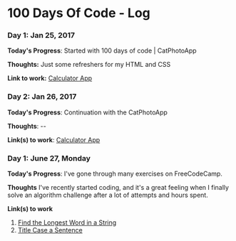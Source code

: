 # 100 Days Of Code - Log

### Day 1: Jan 25, 2017


**Today's Progress**: Started with 100 days of code | CatPhotoApp

**Thoughts:** Just some refreshers for my HTML and CSS

**Link to work:** [Calculator App](http://www.example.com)

### Day 2: Jan 26, 2017


**Today's Progress**: Continuation with the CatPhotoApp

**Thoughts**: --

**Link(s) to work**: [Calculator App](http://www.example.com)


### Day 1: June 27, Monday

**Today's Progress**: I've gone through many exercises on FreeCodeCamp.

**Thoughts** I've recently started coding, and it's a great feeling when I finally solve an algorithm challenge after a lot of attempts and hours spent.

**Link(s) to work**
1. [Find the Longest Word in a String](https://www.freecodecamp.com/challenges/find-the-longest-word-in-a-string)
2. [Title Case a Sentence](https://www.freecodecamp.com/challenges/title-case-a-sentence)
